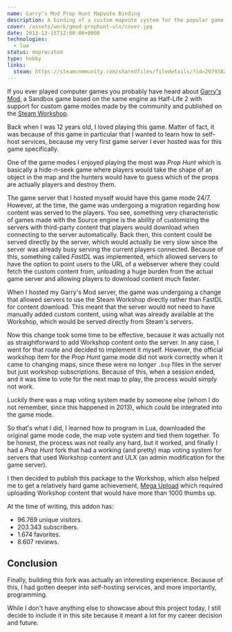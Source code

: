 ```yaml
---
name: Garry's Mod Prop Hunt Mapvote Binding
description: A binding of a custom mapvote system for the popular game mode Prop Hunt of Garry's Mod.
cover: /assets/work/gmod-prophunt-ulx/cover.jpg
date: 2013-12-15T12:00:00+0000
technologies:
  - lua
status: deprecated
type: hobby
links:
  steam: https://steamcommunity.com/sharedfiles/filedetails/?id=207938283
---
```


If you ever played computer games you probably have heard about [Garry's Mod](https://store.steampowered.com/app/4000/Garrys_Mod/),
a Sandbox game based on the same engine as Half-Life 2 with support for custom game modes made by the community
and published on the [Steam Workshop](https://steamcommunity.com/app/4000/workshop/).

Back when I was 12 years old, I loved playing this game. Matter of fact, it was because of this game in particular
that I wanted to learn how to self-host services, because my very first game server I ever hosted was for this
game specifically.

One of the game modes I enjoyed playing the most was _Prop Hunt_ which is basically a hide-n-seek game where
players would take the shape of an object in the map and the hunters would have to guess which of the props
are actually players and destroy them.

The game server that I hosted myself would have this game mode 24/7. However, at the time, the game was undergoing
a migration regarding how content was served to the players. You see, something very characteristic of games
made with the Source engine is the ability of customizing the servers with third-party content that
players would download when connecting to the server automatically. Back then, this content could be served directly
by the server, which would actually be very slow since the server was already busy serving the current players
connected. Because of this, something called _FastDL_ was implemented, which allowed servers to have the option
to point users to the URL of a webserver where they could fetch the custom content from, unloading a huge
burden from the actual game server and allowing players to download content much faster.

When I hosted my Garry's Mod server, the game was undergoing a change that allowed servers to use the
Steam Workshop directly rather than FastDL for content download. This meant that the server would not
need to have manually added custom content, using what was already available at the Workshop, which would
be served directly from Steam's servers.

Now this change took some time to be effective, because it was actually not as straightforward to add
Workshop content onto the server. In any case, I went for that route and decided to implement it myself.
However, the official workshop item for the _Prop Hunt_ game mode did not work correctly when it came
to changing maps, since these were no longer `.bsp` files in the server but just workshop subscriptions.
Because of this, when a session ended, and it was time to vote for the next map to play, the process would
simply not work.

Luckily there was a map voting system made by someone else (whom I do not remember, since this happened
in 2013), which could be integrated into the game mode.

So that's what I did, I learned how to program in Lua, downloaded the original game mode code, the
map vote system and tied them together. To be honest, the process was not really any hard, but it worked,
and finally I had a _Prop Hunt_ fork that had a working (and pretty) map voting system for servers
that used Workshop content and ULX (an admin modification for the game server).

I then decided to publish this package to the Workshop, which also helped me to get a relatively
hard game achievement, [Mega Upload](https://steamcommunity.com/id/moonstar-x/stats/GarrysMod)
which required uploading Workshop content that would have more than 1000 thumbs up.

At the time of writing, this addon has:

- 96.769 unique visitors.
- 203.343 subscribers.
- 1.674 favorites.
- 8.607 reviews.

## Conclusion

Finally, building this fork was actually an interesting experience. Because of this, I had gotten deeper
into self-hosting services, and more importantly, programming.

While I don't have anything else to showcase about this project today, I still decide to include it
in this site because it meant a lot for my career decision and future.
